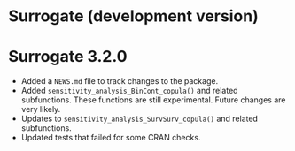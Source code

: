 # Surrogate (development version)

# Surrogate 3.2.0

* Added a `NEWS.md` file to track changes to the package.
* Added `sensitivity_analysis_BinCont_copula()` and related subfunctions. These 
functions are still experimental. Future changes are very likely.
* Updates to `sensitivity_analysis_SurvSurv_copula()` and related subfunctions.
* Updated tests that failed for some CRAN checks. 
